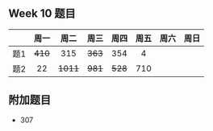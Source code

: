 
## Week 10 题目
|       | 周一   | 周二   |  周三 |   周四 |   周五  | 周六 |  周日 |
| :----:| :----:| :----:|:----:  |:----: |:----: |:----:|:----: |
| 题1   | ~~410~~ 	| 315	 |   ~~363~~    |  354  |4   | 
| 题2   | 22    | ~~1011~~     | ~~981~~    |  ~~528~~  |710  |


## 附加题目
- 307
